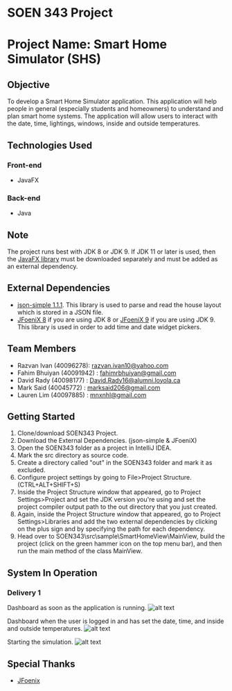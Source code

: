 # SOEN 343 Project

# **Project Name: Smart Home Simulator (SHS)**

## **Objective**
To develop a Smart Home Simulator application. This application will help people in general (especially students and homeowners) to understand and plan smart home systems. The application will allow users to interact with the date, time, lightings, windows, inside and outside temperatures.   

## **Technologies Used**
### **Front-end** ###
* JavaFX
### **Back-end** ###
* Java

## Note
The project runs best with JDK 8 or JDK 9. If JDK 11 or later is used, then the [JavaFX library](https://gluonhq.com/products/javafx/) must be downloaded separately and must be added as an external dependency.

## External Dependencies
* [json-simple 1.1.1](https://storage.googleapis.com/google-code-archive-downloads/v2/code.google.com/json-simple/json-simple-1.1.1.jar). This library is used to parse and read the house layout which is stored in a JSON file.
* [JFoeniX 8](https://search.maven.org/remotecontent?filepath=com/jfoenix/jfoenix/8.0.10/jfoenix-8.0.10.jar) if you are using JDK 8 or [JFoeniX 9](https://search.maven.org/remotecontent?filepath=com/jfoenix/jfoenix/9.0.10/jfoenix-9.0.10.jar) if you are using JDK 9. This library is used in order to add time and date widget pickers.

## **Team Members**
* Razvan Ivan (40096278): razvan.ivan10@yahoo.com
* Fahim Bhuiyan (40091942) : fahimrbhuiyan@gmail.com
* David Rady (40098177) : David.Rady16@alumni.loyola.ca
* Mark Said (40045772) : marksaid206@gmail.com
* Lauren Lim (40097885) : mnxnhl@gmail.com

## **Getting Started**
1. Clone/download SOEN343 Project.
2. Download the External Dependencies. (json-simple & JFoeniX)
3. Open the SOEN343 folder as a project in IntelliJ IDEA.
4. Mark the src directory as source code.
5. Create a directory called "out" in the SOEN343 folder and mark it as excluded.
6. Configure project settings by going to File>Project Structure. (CTRL+ALT+SHIFT+S)
7. Inside the Project Structure window that appeared, go to Project Settings>Project and set the JDK version you're using and set the project compiler output path to the out directory that you just created.
8. Again, inside the Project Structure window that appeared, go to Project Settings>Libraries and add the two external dependencies by clicking on the plus sign and by specifying the path for each dependency.
9. Head over to SOEN343\src\sample\SmartHomeView\MainView, build the project (click on the green hammer icon on the top menu bar), and then run the main method of the class MainView.

## **System In Operation**
### **Delivery 1**
Dashboard as soon as the application is running. 
![alt text](https://imgur.com/Tpmhajq.png)

Dashboard when the user is logged in and has set the date, time, and inside and outside temperatures.
![alt text](https://imgur.com/ADMWrdF.png)

Starting the simulation.
![alt text](https://imgur.com/4nnZK3M.png)

## **Special Thanks**
* [JFoenix](http://www.jfoenix.com/)

